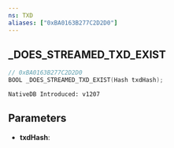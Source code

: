 ```yaml
---
ns: TXD
aliases: ["0xBA0163B277C2D2D0"]
---
```

## _DOES_STREAMED_TXD_EXIST

```c
// 0xBA0163B277C2D2D0
BOOL _DOES_STREAMED_TXD_EXIST(Hash txdHash);
```

```
NativeDB Introduced: v1207
```

## Parameters
* **txdHash**:
